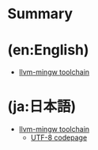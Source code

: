 # Summary

# (en:English)

- [llvm-mingw toolchain](./llvm-mingw.md)

# (ja:日本語)

- [llvm-mingw toolchain](./llvm-mingw.ja.md)
  - [UTF-8 codepage](utf8build.ja.md)

